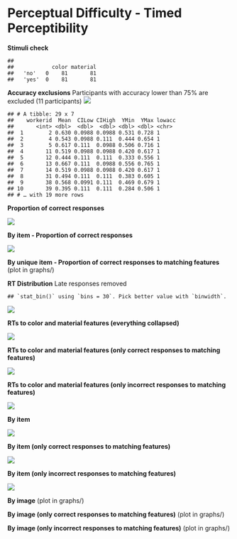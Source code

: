 Perceptual Difficulty - Timed Perceptibility
================

**Stimuli check**

    ##        
    ##            color material
    ##   'no'   0    81       81
    ##   'yes'  0    81       81

**Accuracy exclusions** Participants with accuracy lower than 75% are
excluded (11 participants)
![](analysis_files/figure-gfm/accexclusions-1.png)<!-- -->

    ## # A tibble: 29 x 7
    ##    workerid  Mean  CILow CIHigh  YMin  YMax lowacc
    ##       <int> <dbl>  <dbl>  <dbl> <dbl> <dbl> <chr> 
    ##  1        2 0.630 0.0988 0.0988 0.531 0.728 1     
    ##  2        4 0.543 0.0988 0.111  0.444 0.654 1     
    ##  3        5 0.617 0.111  0.0988 0.506 0.716 1     
    ##  4       11 0.519 0.0988 0.0988 0.420 0.617 1     
    ##  5       12 0.444 0.111  0.111  0.333 0.556 1     
    ##  6       13 0.667 0.111  0.0988 0.556 0.765 1     
    ##  7       14 0.519 0.0988 0.0988 0.420 0.617 1     
    ##  8       31 0.494 0.111  0.111  0.383 0.605 1     
    ##  9       38 0.568 0.0991 0.111  0.469 0.679 1     
    ## 10       39 0.395 0.111  0.111  0.284 0.506 1     
    ## # … with 19 more rows

**Proportion of correct responses**

![](analysis_files/figure-gfm/proportion-1.png)<!-- -->

**By item - Proportion of correct responses**

![](analysis_files/figure-gfm/proportionitem-1.png)<!-- -->

**By unique item - Proportion of correct responses to matching
features** (plot in graphs/)

**RT Distribution** Late responses
    removed

    ## `stat_bin()` using `bins = 30`. Pick better value with `binwidth`.

![](analysis_files/figure-gfm/exclusions-1.png)<!-- -->

**RTs to color and material features (everything collapsed)**

![](analysis_files/figure-gfm/collapsed-1.png)<!-- -->

**RTs to color and material features (only correct responses to matching
features)**

![](analysis_files/figure-gfm/collapsedyescorrect-1.png)<!-- -->

**RTs to color and material features (only incorrect responses to
matching features)**

![](analysis_files/figure-gfm/collapsedyesincorrect-1.png)<!-- -->

**By item**

![](analysis_files/figure-gfm/byitem-1.png)<!-- -->

**By item (only correct responses to matching features)**

![](analysis_files/figure-gfm/byitemyescorrect-1.png)<!-- -->

**By item (only incorrect responses to matching features)**

![](analysis_files/figure-gfm/byitemyesincorrect-1.png)<!-- -->

**By image** (plot in graphs/)

**By image (only correct responses to matching features)** (plot in
graphs/)

**By image (only incorrect responses to matching features)** (plot in
graphs/)
